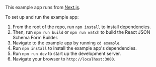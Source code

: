 This example app runs from [Next.js](https://nextjs.org/).

To set up and run the example app:

1. From the root of the repo, run `npm install` to install dependencies.
1. Then, run `npm run build` or `npm run watch` to build the React JSON Schema Form Builder.
1. Navigate to the example app by running `cd example`.
1. Run `npm install` to install the example app's dependencies.
1. Run `npm run dev` to start up the development server.
1. Navigate your browser to `http://localhost:3000`.
